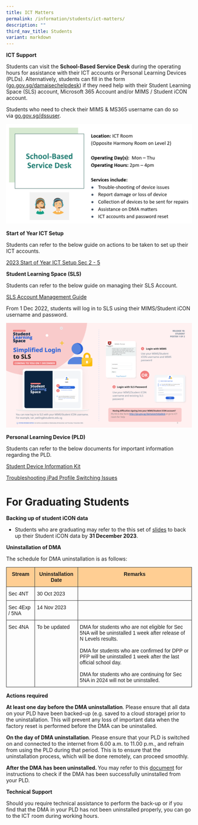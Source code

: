 ```yaml
---
title: ICT Matters
permalink: /information/students/ict-matters/
description: ""
third_nav_title: Students
variant: markdown
---
```

**ICT Support**

Students can visit the&nbsp;**School-Based Service Desk**&nbsp;during the operating hours&nbsp;for assistance with their ICT accounts or Personal Learning Devices (PLDs). Alternatively, students can fill in the form ([go.gov.sg/damaisechelpdesk](http://go.gov.sg/damaisechelpdesk)) if they&nbsp;need help with their Student Learning Space (SLS) account, Microsoft 365 Account and/or MIMS / Student iCON account.

Students who need to check their MIMS &amp; MS365 username can do so via&nbsp;[go.gov.sg/dssuser](http://go.gov.sg/dssuser).

![](/images/School-Based%20Service%20Desk.jpg)

**Start of Year ICT Setup**

Students can refer to the below guide on actions to be taken to set up their ICT accounts.

[2023 Start of Year ICT Setup Sec 2 - 5](/files/2023%20Start%20of%20Year%20ICT%20Setup%20Sec%202%20-%205.pdf)  

**Student Learning Space (SLS)**

Students can refer to the below guide on managing their SLS Account.

[SLS Account Management Guide](/files/SLS%20Account%20Management%20Guide.pdf)

From 1 Dec 2022, students will log in to SLS using their MIMS/Student iCON username and password.

![](/images/SLS%20Login%20via%20MIMS%20Poster.png)

**Personal Learning Device (PLD)**  

  

Students can refer to the below documents for important information regarding the PLD.

[Student Device Information Kit](/files/Student%20Device%20Information%20Kit.pdf)  

[Troubleshooting iPad Profile Switching Issues](/files/Troubleshooting%20iPad%20Profile%20Switching%20Issues_Performing%20a%20Manual%20Sync.pdf)


# For Graduating Students


**Backing up of student iCON data**
* Students who are graduating may refer to the this set of <a href="/files/Information/Students/ICT%20Matters/google%20takeout%20guide%20for%20student%20icon%20(2023).pdf">slides</a> to back up their Student iCON data by **31 December 2023**.


**Uninstallation of DMA**

The schedule for DMA uninstallation is as follows:

<style type="text/css">
.tg  {border-collapse:collapse;border-spacing:0;}
.tg td{border-color:black;border-style:solid;border-width:1px;font-family:Arial, sans-serif;font-size:14px;
  overflow:hidden;padding:10px 5px;word-break:normal;}
.tg th{border-color:black;border-style:solid;border-width:1px;font-family:Arial, sans-serif;font-size:14px;
  font-weight:normal;overflow:hidden;padding:10px 5px;word-break:normal;}
.tg .tg-cpkk{background-color:#ffce93;border-color:#343434;text-align:center;vertical-align:top}
.tg .tg-96w5{background-color:#ffce93;border-color:#343434;font-weight:bold;text-align:center;vertical-align:top}
.tg .tg-ur59{border-color:#343434;text-align:left;vertical-align:top}
</style>
<table class="tg">
<thead>
  <tr>
    <th class="tg-cpkk"><span style="font-weight:bold">Stream</span></th>
    <th class="tg-96w5">Uninstallation Date</th>
    <th class="tg-96w5">Remarks</th>
  </tr>
</thead>
<tbody>
  <tr>
    <td class="tg-ur59">Sec 4NT</td>
    <td class="tg-ur59">30 Oct 2023</td>
    <td class="tg-ur59"></td>
  </tr>
  <tr>
    <td class="tg-ur59">Sec 4Exp / 5NA</td>
    <td class="tg-ur59">14 Nov 2023</td>
    <td class="tg-ur59"></td>
  </tr>
  <tr>
    <td class="tg-ur59">Sec 4NA</td>
    <td class="tg-ur59">To be updated</td>
    <td class="tg-ur59">DMA for students who are not eligible for Sec 5NA will be uninstalled 1 week after release of N Levels results.<br><br>DMA for students who are confirmed for DPP or PFP will be uninstalled 1 week after the last official school day.<br><br>DMA for students who are continuing for Sec 5NA in 2024 will not be uninstalled.</td>
  </tr>
</tbody>
</table>

<strong>Actions required</strong>
<p><b>At least one day before the DMA uninstallation</b>. Please ensure that all data on your PLD have been backed-up (e.g. saved to a cloud storage) prior to the uninstallation. This will prevent any loss of important data when the factory reset is performed before the DMA can be uninstalled.</p>

<p><b>On the day of DMA uninstallation</b>. Please ensure that your PLD is switched on and connected to the internet from 6.00 a.m. to 11.00 p.m., and refrain from using the PLD during that period. This is to ensure that the uninstallation process, which will be done remotely, can proceed smoothly.</p>

<p><b>After the DMA has been uninstalled. </b>You may refer to this  <a href="/files/Information/Students/ICT Matters/(for students) instructions for dma uninstallation.pdf">document</a> for instructions to check if the DMA has been successfully uninstalled from your PLD.</p>

<strong> Technical Support</strong>
<p>Should you require technical assistance to perform the back-up or if you find that the DMA in your PLD has not been uninstalled properly, you can go to the ICT room during working hours.
</p>